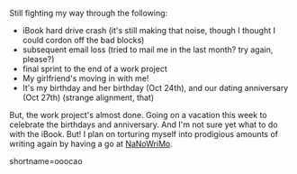 Still fighting my way through the following: <ul><li>iBook hard drive crash (it's still making that noise, though I thought I could cordon off the bad blocks)</li><li>subsequent email loss (tried to mail me in the last month?  try again, please?)</li><li>final sprint to the end of a work project</li><li>My girlfriend's moving in with me!</li><li>It's my birthday and her birthday (Oct 24th), and our dating anniversary (Oct 27th) (strange alignment, that)</li></ul>But, the work project's almost done.  Going on a vacation this week to celebrate the birthdays and anniversary.  And I'm not sure yet what to do with the iBook.  But!  I plan on torturing myself into prodigious amounts of writing again by having a go at <a href="http://www.google.com/url?sa=U&amp;start=1&amp;q=http://www.nanowrimo.com/&amp;e=653">NaNoWriMo</a>.
<!--more-->
shortname=ooocao
